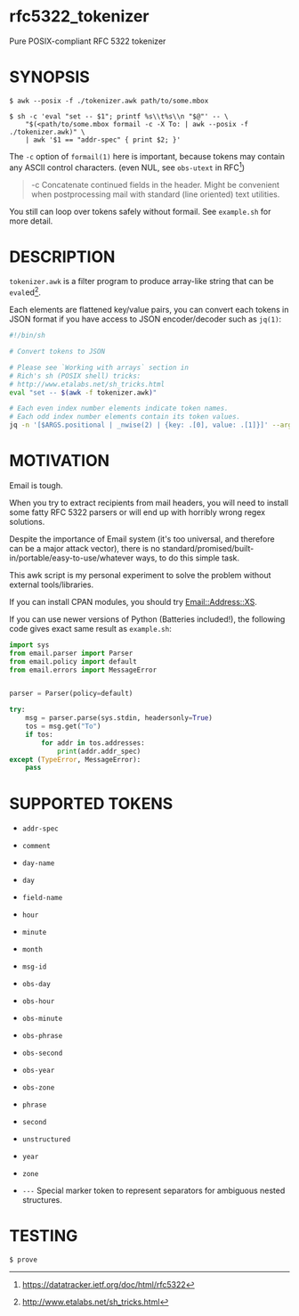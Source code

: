 # rfc5322_tokenizer
Pure POSIX-compliant RFC 5322 tokenizer

# SYNOPSIS

~~~
$ awk --posix -f ./tokenizer.awk path/to/some.mbox

$ sh -c 'eval "set -- $1"; printf %s\\t%s\\n "$@"' -- \
    "$(<path/to/some.mbox formail -c -X To: | awk --posix -f ./tokenizer.awk)" \
    | awk '$1 == "addr-spec" { print $2; }'
~~~

The `-c` option of `formail(1)` here is important, because tokens may contain any
ASCII control characters. (even NUL, see `obs-utext` in RFC[^1])

> -c   Concatenate continued fields in the header.  Might be convenient
>      when postprocessing mail with standard (line oriented) text
>      utilities.

You still can loop over tokens safely without formail. See `example.sh` for more detail.

# DESCRIPTION

`tokenizer.awk` is a filter program to produce array-like string that can be `eval`ed[^2].

Each elements are flattened key/value pairs, you can convert each tokens in JSON
format if you have access to JSON encoder/decoder such as `jq(1)`:

~~~sh
#!/bin/sh

# Convert tokens to JSON

# Please see `Working with arrays` section in
# Rich's sh (POSIX shell) tricks:
# http://www.etalabs.net/sh_tricks.html
eval "set -- $(awk -f tokenizer.awk)"

# Each even index number elements indicate token names.
# Each odd index number elements contain its token values.
jq -n '[$ARGS.positional | _nwise(2) | {key: .[0], value: .[1]}]' --args -- "$@"
~~~

# MOTIVATION

Email is tough.

When you try to extract recipients from mail headers, you will need to install
some fatty RFC 5322 parsers or will end up with horribly wrong regex solutions.

Despite the importance of Email system (it's too universal, and therefore can be a major attack vector),
there is no standard/promised/built-in/portable/easy-to-use/whatever ways, to do this simple task.

This awk script is my personal experiment to solve the problem without external tools/libraries.

If you can install CPAN modules, you should try [Email::Address::XS](https://metacpan.org/pod/Email::Address::XS).

If you can use newer versions of Python (Batteries included!), the following code gives exact same result as `example.sh`:

~~~python
import sys
from email.parser import Parser
from email.policy import default
from email.errors import MessageError


parser = Parser(policy=default)

try:
    msg = parser.parse(sys.stdin, headersonly=True)
    tos = msg.get("To")
    if tos:
        for addr in tos.addresses:
            print(addr.addr_spec)
except (TypeError, MessageError):
    pass
~~~

# SUPPORTED TOKENS

* `addr-spec`
* `comment`
* `day-name`
* `day`
* `field-name`
* `hour`
* `minute`
* `month`
* `msg-id`
* `obs-day`
* `obs-hour`
* `obs-minute`
* `obs-phrase`
* `obs-second`
* `obs-year`
* `obs-zone`
* `phrase`
* `second`
* `unstructured`
* `year`
* `zone`

* `---`
    Special marker token to represent separators for ambiguous nested structures.

# TESTING

~~~
$ prove
~~~

[^1]: https://datatracker.ietf.org/doc/html/rfc5322
[^2]: http://www.etalabs.net/sh_tricks.html

